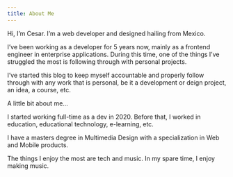 ```yaml
---
title: About Me
---
```


Hi, I’m Cesar. I’m a web developer and designed hailing from Mexico.

I’ve been working as a developer for 5 years now, mainly as a frontend engineer in enterprise applications. During this time, one of the things I’ve struggled the most is following through with personal projects.

I’ve started this blog to keep myself accountable and properly follow through with any work that is personal, be it a development or deign project, an idea, a course, etc.

A little bit about me…

I started working full-time as a dev in 2020. Before that, I worked in education, educational technology, e-learning, etc.

I have a masters degree in Multimedia Design with a specialization in Web and Mobile products.

The things I enjoy the most are tech and music. In my spare time, I enjoy making music.
